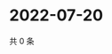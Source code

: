 # 2022-07-20

共 0 条

<!-- BEGIN WEIBO -->
<!-- 最后更新时间 Wed Jul 20 2022 00:24:22 GMT+0800 (China Standard Time) -->

<!-- END WEIBO -->
